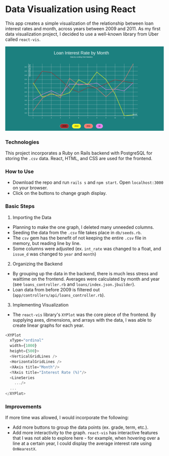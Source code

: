 # Data Visualization using React

This app creates a simple visualization of the relationship between loan interest rates and month, across years between 2009 and 2011. As my first data visualization project, I decided to use a well-known library from Uber called `react-vis`.

![img](app/assets/images/loan-vis.png)

### Technologies
This project incorporates a Ruby on Rails backend with PostgreSQL for storing the `.csv` data. React, HTML, and CSS are used for the frontend.

### How to Use
* Download the repo and run `rails s` and `npm start`. Open `localhost:3000` on your browser.
* Click on the buttons to change graph display.

### Basic Steps
1. Importing the Data

  * Planning to make the one graph, I deleted many unneeded columns.
  * Seeding the data from the `.csv` file takes place in `db/seeds.rb`.
  * The `csv` gem has the benefit of not keeping the entire `.csv` file in memory, but reading line by line.
  * Some columns were adjusted (ex. `int_rate` was changed to a float, and `issue_d` was changed to `year` and `month`)

2. Organizing the Backend

  * By grouping up the data in the backend, there is much less stress and waittime on the frontend. Averages were calculated by month and year (see `loans_controller.rb` and `loans/index.json.jbuilder`).
  * Loan data from before 2009 is filtered out (`app/controllers/api/loans_controller.rb`).

3. Implementing Visualization

  * The `react-vis` library's `XYPlot` was the core piece of the frontend. By supplying axes, dimensions, and arrays with the data, I was able to create linear graphs for each year.
  ```javascript
  <XYPlot
    xType="ordinal"
    width={1000}
    height={500}>
    <VerticalGridLines />
    <HorizontalGridLines />
    <XAxis title="Month"/>
    <YAxis title="Interest Rate (%)"/>
    <LineSeries
      .../>
    ...
  </XYPlot>
  ```

### Improvements
If more time was allowed, I would incorporate the following:
* Add more buttons to group the data points (ex. grade, term, etc.).
* Add more interactivity to the graph. `react-vis` has interactive features that I was not able to explore here - for example, when hovering over a line at a certain year, I could display the average interest rate using `OnNearestX`.
